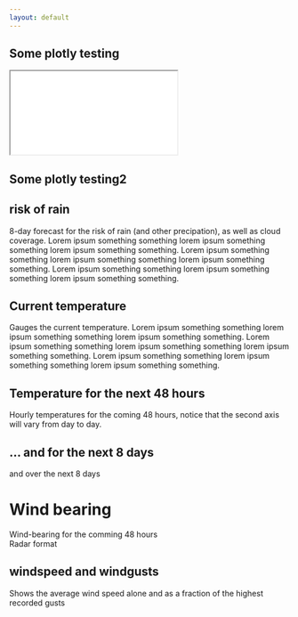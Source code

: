 ```yaml
---
layout: default
---
```


## Some plotly testing
<!-- <script src="https://cdn.plot.ly/plotly-latest.min.js"></script> -->

<div class="center">
<iframe src="compass.html" seamless></iframe>
</div>

## Some plotly testing2
<!-- <script src="https://cdn.plot.ly/plotly-latest.min.js"></script> -->


<script src="https://www.w3schools.com/lib/w3.js"></script>

<div w3-include-html="compass.html"></div>

<script>
w3.includeHTML();
</script>


## risk of rain

<div class="left">
<object data="svg/rain.svg" type="image/svg+xml"></object>
</div>
  <div class = "right"> 8-day forecast for the risk of rain (and other precipation), as well as cloud coverage. Lorem ipsum something something lorem ipsum something something lorem ipsum something something. Lorem ipsum something something lorem ipsum something something lorem ipsum something something. Lorem ipsum something something lorem ipsum something something lorem ipsum something something.
  </div>



## Current temperature

  <div class = "left"> Gauges the current temperature. Lorem ipsum something something lorem ipsum something something lorem ipsum something something. Lorem ipsum something something lorem ipsum something something lorem ipsum something something. Lorem ipsum something something lorem ipsum something something lorem ipsum something something. </div>
  <div class = "right">
  <object data="svg/temp_now.svg" type="image/svg+xml"></object>
  </div>



## Temperature for the next 48 hours

  <div class = "left">
  <object data="svg/temp_overday.svg" type="image/svg+xml"></object>
  </div>
  <div class = "right"> Hourly temperatures for the coming 48 hours, notice that the second axis will vary from day to day.
  </div>



## ... and for the next 8 days
  <div class = "left"> and over the next 8 days </div>
  <div class = "right">
  <object data="svg/temp_overdays.svg" type="image/svg+xml"></object>
  </div>

# Wind bearing

  <div class = "left">
  <object data="svg/windbearing_line.svg" type="image/svg+xml"></object>
  </div>
  <div class = "right"> Wind-bearing for the comming 48 hours </div>


  <div class = "left">
  <object data="svg/windbearing_radar.svg" type="image/svg+xml"></object>
  </div>
  <div class = "right"> Radar format
  </div>


## windspeed and windgusts

  <div class = "left"> Shows the average wind speed alone and as a fraction of the highest recorded gusts </div>
  <div class = "right">
  <object data="svg/windspeed.svg" type="image/svg+xml"></object>
  </div>
